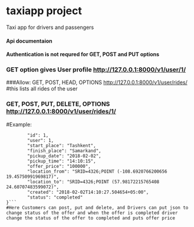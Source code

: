 # taxiapp project
Taxi app for drivers and passengers

#### Api documentaion
#### Authentication is not requred for GET, POST and PUT options

### GET option gives User profile http://127.0.0.1:8000/v1/user/1/

###Allow: GET, POST, HEAD, OPTIONS http://127.0.0.1:8000/v1/user/rides/
#this lists all rides of the user

### GET, POST, PUT, DELETE, OPTIONS http://127.0.0.1:8000/v1/user/rides/1/
#Example:

```{
        "id": 1,
        "user": 1,
        "start_place": "Tashkent",
        "finish_place": "Samarkand",
        "pickup_date": "2018-02-02",
        "pickup_time": "14:10:15",
        "offer_price": "100000",
        "location_from": "SRID=4326;POINT (-108.6920766200656 19.45750991969817)",
        "location_to": "SRID=4326;POINT (57.98172215765408 24.60707483599072)",
        "created": "2018-02-02T14:10:27.504654+05:00",
        "status": "completed"
}```
#Here Customers can post, put and delete, and Drivers can put json to change status of the offer and when the offer is completed driver change the status of the offer to completed and puts offer price
